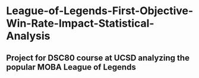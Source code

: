 # League-of-Legends-First-Objective-Win-Rate-Impact-Statistical-Analysis

## Project for DSC80 course at UCSD analyzing the popular MOBA League of Legends
